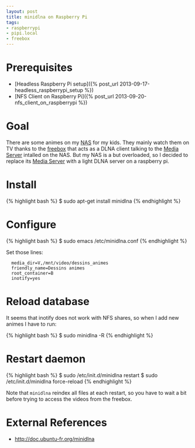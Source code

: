 ```yaml
---
layout: post
title: minidlna on Raspberry Pi
tags:
- raspberrypi
- pipi.local
- freebox
---
```


Prerequisites
=============

- [Headless Raspberry Pi setup]({% post_url 2013-09-17-headless_raspberrypi_setup %})
- [NFS Client on Raspberry Pi]({% post_url 2013-09-20-nfs_client_on_raspberrypi %})

Goal
====

There are some animes on my [NAS](http://www.synology.com/) for my kids. They mainly watch them on TV thanks to the [freebox](http://en.wikipedia.org/wiki/Freebox) that acts as a DLNA client talking to the [Media Server](http://www.synology.com/dsm/home_home_applications_media_server.php) intalled on the NAS. But my NAS is a but overloaded, so I decided to replace its [Media Server](http://www.synology.com/dsm/home_home_applications_media_server.php) with a light DLNA server on a raspberry pi.

Install
=======

{% highlight bash %}
$ sudo apt-get install minidlna
{% endhighlight %}

Configure
=========

{% highlight bash %}
$ sudo emacs /etc/minidlna.conf
{% endhighlight %}

Set those lines:

```
  media_dir=V,/mnt/video/dessins_animes
  friendly_name=Dessins animes
  root_container=B
  inotify=yes
```

Reload database
===============

It seems that inotify does not work with NFS shares, so when I add new animes I have to run:

{% highlight bash %}
$ sudo minidlna -R
{% endhighlight %}

Restart daemon
==============

{% highlight bash %}
$ sudo /etc/init.d/minidlna restart
$ sudo /etc/init.d/minidlna force-reload
{% endhighlight %}

Note that `minidlna` reindex all files at each restart, so you have to wait a bit before trying to access the videos from the freebox.


External References
===================
- <http://doc.ubuntu-fr.org/minidlna>

